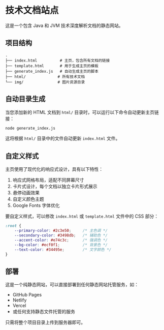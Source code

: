 # 技术文档站点

这是一个包含 Java 和 JVM 技术深度解析文档的静态网站。

## 项目结构

```
.
├── index.html          # 主页，包含所有文档的链接
├── template.html       # 用于生成主页的模板
├── generate_index.js   # 自动生成主页的脚本
├── html/              # 所有技术文档
└── img/               # 图片资源目录
```

## 自动目录生成

当您添加新的 HTML 文档到 `html/` 目录时，可以运行以下命令自动更新主页链接：

```bash
node generate_index.js
```

这将根据 `html/` 目录中的文件自动更新 `index.html` 文件。

## 自定义样式

主页使用了现代化的响应式设计，具有以下特性：

1. 响应式网格布局，适配不同屏幕尺寸
2. 卡片式设计，每个文档以独立卡片形式展示
3. 悬停动画效果
4. 自定义颜色主题
5. Google Fonts 字体优化

要自定义样式，可以修改 `index.html` 或 `template.html` 文件中的 CSS 部分：

```css
:root {
    --primary-color: #2c3e50;     /* 主色调 */
    --secondary-color: #3498db;   /* 辅助色 */
    --accent-color: #e74c3c;      /* 强调色 */
    --bg-color: #ecf0f1;          /* 背景色 */
    --text-color: #34495e;        /* 文字颜色 */
}
```

## 部署

这是一个纯静态网站，可以直接部署到任何静态网站托管服务，如：

- GitHub Pages
- Netlify
- Vercel
- 或任何支持静态文件托管的服务

只需将整个项目目录上传到服务器即可。